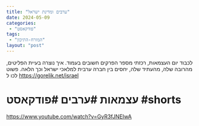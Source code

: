 ```yaml
---
title: "ערבים ומדינת ישראל"
date: 2024-05-09
categories: 
 - "פודקאסט"
tags: 
 - "המזרח-התיכון"
layout: "post"
---
```


לכבוד יום העצמאות, רכזתי מספר הפרקים חשובים בעמוד.
איך נוצרה בעיית הפליטים, מהרובה שלה, מהעתיד שלה,
יחסים בין חברה ערבית למלאכי ישראל וכך הלאה.
פשוט לכו ל
<https://gorelik.net/israel>

# עצמאות #ערבים #פודקאסט #shorts

<https://www.youtube.com/watch?v=GyR3fJNEIwA>

